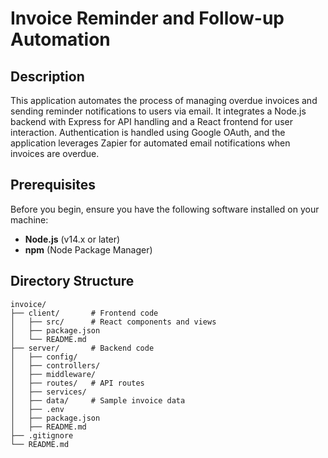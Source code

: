# Invoice Reminder and Follow-up Automation

## Description
This application automates the process of managing overdue invoices and sending reminder notifications to users via email. It integrates a Node.js backend with Express for API handling and a React frontend for user interaction. Authentication is handled using Google OAuth, and the application leverages Zapier for automated email notifications when invoices are overdue.

## Prerequisites
Before you begin, ensure you have the following software installed on your machine:

- **Node.js** (v14.x or later)
- **npm** (Node Package Manager)

## Directory Structure
```plaintext
invoice/
├── client/       # Frontend code
│   ├── src/      # React components and views
│   ├── package.json
│   └── README.md
├── server/       # Backend code
│   ├── config/  
│   ├── controllers/
│   ├── middleware/
│   ├── routes/   # API routes
│   ├── services/ 
│   ├── data/     # Sample invoice data
│   ├── .env       
│   ├── package.json
│   ├── README.md 
├── .gitignore
└── README.md

